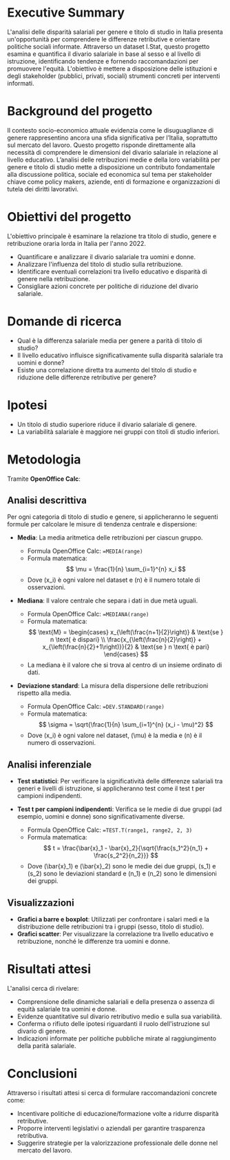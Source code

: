 # Executive Summary

L'analisi delle disparità salariali per genere e titolo di studio in Italia presenta un'opportunità per comprendere le differenze retributive e orientare politiche sociali informate. Attraverso un dataset I.Stat, questo progetto esamina e quantifica il divario salariale in base al sesso e al livello di istruzione, identificando tendenze e fornendo raccomandazioni per promuovere l'equità. L'obiettivo è mettere a disposizione delle istituzioni e degli stakeholder (pubblici, privati, sociali) strumenti concreti per interventi informati.

# Background del progetto

Il contesto socio-economico attuale evidenzia come le disuguaglianze di genere rappresentino ancora una sfida significativa per l’Italia, soprattutto sul mercato del lavoro. Questo progetto risponde direttamente alla necessità di comprendere le dimensioni del divario salariale in relazione al livello educativo. L’analisi delle retribuzioni medie e della loro variabilità per genere e titolo di studio mette a disposizione un contributo fondamentale alla discussione politica, sociale ed economica sul tema per stakeholder chiave come policy makers, aziende, enti di formazione e organizzazioni di tutela dei diritti lavorativi.

# Obiettivi del progetto

L'obiettivo principale è esaminare la relazione tra titolo di studio, genere e retribuzione oraria lorda in Italia per l'anno 2022.

- Quantificare e analizzare il divario salariale tra uomini e donne.
- Analizzare l'influenza del titolo di studio sulla retribuzione.
- Identificare eventuali correlazioni tra livello educativo e disparità di genere nella retribuzione.
- Consigliare azioni concrete per politiche di riduzione del divario salariale.

# Domande di ricerca

- Qual è la differenza salariale media per genere a parità di titolo di studio?
- Il livello educativo influisce significativamente sulla disparità salariale tra uomini e donne?
- Esiste una correlazione diretta tra aumento del titolo di studio e riduzione delle differenze retributive per genere?

# Ipotesi

- Un titolo di studio superiore riduce il divario salariale di genere.
- La variabilità salariale è maggiore nei gruppi con titoli di studio inferiori.

# Metodologia

Tramite **OpenOffice Calc**:

## Analisi descrittiva
Per ogni categoria di titolo di studio e genere, si applicheranno le seguenti formule per calcolare le misure di tendenza centrale e dispersione:

- **Media**: La media aritmetica delle retribuzioni per ciascun gruppo.
  - Formula OpenOffice Calc: `=MEDIA(range)`
  - Formula matematica:
    $$
    \mu = \frac{1}{n} \sum_{i=1}^{n} x_i
    $$
  - Dove \(x_i\) è ogni valore nel dataset e \(n\) è il numero totale di osservazioni.

- **Mediana**: Il valore centrale che separa i dati in due metà uguali.
  - Formula OpenOffice Calc: `=MEDIANA(range)`
  - Formula matematica:
    $$
    \text{M} =
    \begin{cases}
    x_{\left(\frac{n+1}{2}\right)} & \text{se } n \text{ è dispari} \\
    \frac{x_{\left(\frac{n}{2}\right)} + x_{\left(\frac{n}{2}+1\right)}}{2} & \text{se } n \text{ è pari}
    \end{cases}
    $$
  - La mediana è il valore che si trova al centro di un insieme ordinato di dati.

- **Deviazione standard**: La misura della dispersione delle retribuzioni rispetto alla media.
  - Formula OpenOffice Calc: `=DEV.STANDARD(range)`
  - Formula matematica:  
    $$
    \sigma = \sqrt{\frac{1}{n} \sum_{i=1}^{n} (x_i - \mu)^2}
    $$
  - Dove \(x_i\) è ogni valore nel dataset, \(\mu\) è la media e \(n\) è il numero di osservazioni.

## Analisi inferenziale
- **Test statistici**: Per verificare la significatività delle differenze salariali tra generi e livelli di istruzione, si applicheranno test come il test t per campioni indipendenti.

- **Test t per campioni indipendenti**: Verifica se le medie di due gruppi (ad esempio, uomini e donne) sono significativamente diverse.
  - Formula OpenOffice Calc: `=TEST.T(range1, range2, 2, 3)`
  - Formula matematica:  
    $$
    t = \frac{\bar{x}_1 - \bar{x}_2}{\sqrt{\frac{s_1^2}{n_1} + \frac{s_2^2}{n_2}}}
    $$
  - Dove \(\bar{x}_1\) e \(\bar{x}_2\) sono le medie dei due gruppi, \(s_1\) e \(s_2\) sono le deviazioni standard e \(n_1\) e \(n_2\) sono le dimensioni dei gruppi.

## Visualizzazioni

- **Grafici a barre e boxplot**: Utilizzati per confrontare i salari medi e la distribuzione delle retribuzioni tra i gruppi (sesso, titolo di studio).
- **Grafici scatter**: Per visualizzare la correlazione tra livello educativo e retribuzione, nonché le differenze tra uomini e donne.

# Risultati attesi

L'analisi cerca di rivelare:
- Comprensione delle dinamiche salariali e della presenza o assenza di equità salariale tra uomini e donne.
- Evidenze quantitative sul divario retributivo medio e sulla sua variabilità.
- Conferma o rifiuto delle ipotesi riguardanti il ruolo dell'istruzione sul divario di genere.
- Indicazioni informate per politiche pubbliche mirate al raggiungimento della parità salariale.

# Conclusioni

Attraverso i risultati attesi si cerca di formulare raccomandazioni concrete come:
- Incentivare politiche di educazione/formazione volte a ridurre disparità retributive.
- Proporre interventi legislativi o aziendali per garantire trasparenza retributiva.
- Suggerire strategie per la valorizzazione professionale delle donne nel mercato del lavoro.
